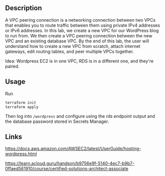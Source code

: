 ## Description

A VPC peering connection is a networking connection between two VPCs that enables you to route traffic between them using private IPv4 addresses or IPv6 addresses. In this lab, we create a new VPC for our WordPress blog to run from. We then create a VPC peering connection between the new VPC and an existing database VPC. By the end of this lab, the user will understand how to create a new VPC from scratch, attach internet gateways, edit routing tables, and peer multiple VPCs together.

Idea: Wordpress EC2 is in one VPC, RDS is in a different one, and they're paired.
## Usage

Run
```
terraform init
terraform apply
```

Then log into `/wordpress` and configure using the rds endpoint output and the database password stored in Secrets Manager.

## Links

https://docs.aws.amazon.com/AWSEC2/latest/UserGuide/hosting-wordpress.html

https://learn.acloud.guru/handson/b9756e9f-5140-4ec7-b9b7-0ffaed561910/course/certified-solutions-architect-associate
